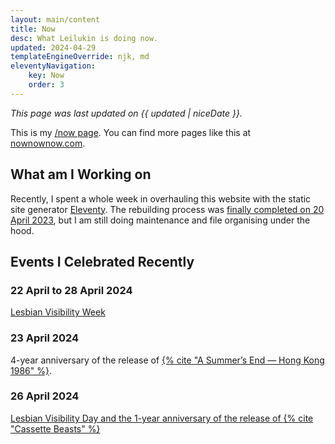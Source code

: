 ```yaml
---
layout: main/content
title: Now
desc: What Leilukin is doing now.
updated: 2024-04-29
templateEngineOverride: njk, md
eleventyNavigation:
    key: Now
    order: 3
---
```


*This page was last updated on {{ updated | niceDate }}.*

This is my [/now page](https://nownownow.com/about). You can find more pages like this at [nownownow.com](https://nownownow.com/).

## What am I Working on

Recently, I spent a whole week in overhauling this website with the static site generator [Eleventy](https://www.11ty.dev/). The rebuilding process was [finally completed on 20 April 2023](/blog/posts/2024-04-21-april-2024-leilukins-hub-overhaul-with-eleventy/), but I am still doing maintenance and file organising under the hood.


## Events I Celebrated Recently

### 22 April to 28 April 2024

[Lesbian Visibility Week](https://www.lesbianvisibilityweek.com/)

### 23 April 2024

4-year anniversary of the release of [{% cite "A Summer’s End — Hong Kong 1986" %}](/shrines/asummersend/).

### 26 April 2024
[Lesbian Visibility Day and the 1-year anniversary of the release of {% cite "Cassette Beasts" %}](/blog/posts/2024-04-27-lesbian-visibility-day1-year-anniversary-of-cassette-beasts/)